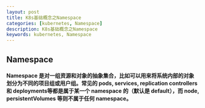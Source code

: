 ```yaml
---
layout: post  
title: K8s基础概念之Namespace  
categories: [kubernetes, Namespace]  
description: K8s基础概念之Namespace  
keywords: kubernetes, Namespace  
---
```


## Namespace

#### Namespace 是对一组资源和对象的抽象集合，比如可以用来将系统内部的对象划分为不同的项目组或用户组。常见的 pods, services, replication controllers 和 deployments等都是属于某一个 namespace 的（默认是 default），而 node, persistentVolumes 等则不属于任何 namespace。
